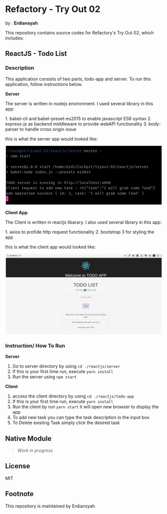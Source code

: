 # Refactory - Try Out 02

by : **Erdiansyah**
<p>This repository contains source codes for Refactory's Try Out 02, which includes:</p>

## ReactJS - Todo List

### Description

This application consists of two parts, todo-app and server. To run this application, follow instructions below.

**Server**
<p>
The server is written in nodejs environment. I used several library in this app:
</p>
1. babel-cli and babel-preset-es2015 to enable javascript ES6 syntax
2. express-js as backend middleware to provide webAPI functionality
3. body-parser to handle cross origin issue

this is what the server app would looked like:
<p style="text-align:center">
    <img src="reactjs-server.jpg" width="500"  />
</p> 

**Client App**
<p> The Client is written in reactjs libarary. I also used several library in this app: </p>
1. axios to profide http request functionality
2. bootstrap 3 for styling the app

this is what the client app would looked like:

<p style="text-align:center">
    <img src="reactjs-client.jpg" width="500"  />
</p> 





### Instruction/ How To Run

**Server**
1. Go to server directory by using `cd ./reactjs/server`
2. If this is your first time run, execute `yarn install`
3. Run the server using `npm start`

**Client**
1. access the client directory by using `cd ./reactjs/todo-app`
2. If this is your first time run, execute `yarn install`
3. Run the client by run `yarn start` it will open new browser to display the app
4. To add new task you can type the task description in the input box
5. To Delete existing Task simply click the desired task

## Native Module

> _Work in progress_

## License

MIT

## Footnote

This repository is maintained by Erdiansyah.

